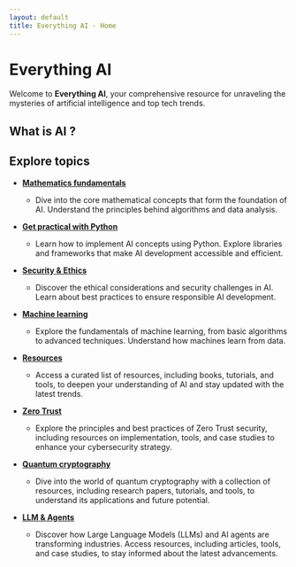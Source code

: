 ```yaml
---
layout: default
title: Everything AI - Home
---
```


# Everything AI

Welcome to **Everything AI**, your comprehensive resource for unraveling the mysteries of artificial intelligence and top tech trends.

## What is AI ?

## Explore topics

- **[Mathematics fundamentals](mathematics.md)**
  - Dive into the core mathematical concepts that form the foundation of AI. Understand the principles behind algorithms and data analysis.

- **[Get practical with Python](python.md)**
  - Learn how to implement AI concepts using Python. Explore libraries and frameworks that make AI development accessible and efficient.

- **[Security & Ethics](security.md)**
  - Discover the ethical considerations and security challenges in AI. Learn about best practices to ensure responsible AI development.

- **[Machine learning](machine_learning.md)**
  - Explore the fundamentals of machine learning, from basic algorithms to advanced techniques. Understand how machines learn from data.

- **[Resources](resources.md)**
  - Access a curated list of resources, including books, tutorials, and tools, to deepen your understanding of AI and stay updated with the latest trends.

- **[Zero Trust](zerotrust.md)**
  - Explore the principles and best practices of Zero Trust security, including resources on implementation, tools, and case studies to enhance your cybersecurity strategy.

- **[Quantum cryptography](quantum.md)**
  - Dive into the world of quantum cryptography with a collection of resources, including research papers, tutorials, and tools, to understand its applications and future potential.

- **[LLM & Agents](llm.md)**
  - Discover how Large Language Models (LLMs) and AI agents are transforming industries. Access resources, including articles, tools, and case studies, to stay informed about the latest advancements.
